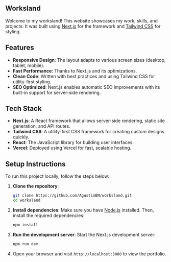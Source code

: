 ## Worksland

Welcome to my worksland! This website showcases my work, skills, and projects. It was built using [Next.js](https://nextjs.org/) for the framework and [Tailwind CSS](https://tailwindcss.com/) for styling.

## Features

- **Responsive Design**: The layout adapts to various screen sizes (desktop, tablet, mobile).
- **Fast Performance**: Thanks to Next.js and its optimizations.
- **Clean Code**: Written with best practices and using Tailwind CSS for utility-first styling.
- **SEO Optimized**: Next.js enables automatic SEO improvements with its built-in support for server-side rendering.

## Tech Stack

- **Next.js**: A React framework that allows server-side rendering, static site generation, and API routes.
- **Tailwind CSS**: A utility-first CSS framework for creating custom designs quickly.
- **React**: The JavaScript library for building user interfaces.
- **Vercel**: Deployed using Vercel for fast, scalable hosting.

## Setup Instructions

To run this project locally, follow the steps below:

1. **Clone the repository**:
    ```bash
    git clone https://github.com/AgustinBN/worksland.git
    cd worksland
    ```

2. **Install dependencies**:
    Make sure you have [Node.js](https://nodejs.org/) installed. Then, install the required dependencies:
    ```bash
    npm install
    ```

3. **Run the development server**:
    Start the Next.js development server:
    ```bash
    npm run dev
    ```

4. Open your browser and visit `http://localhost:3000` to view the portfolio.

